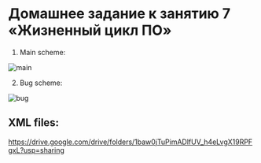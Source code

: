 # Домашнее задание к занятию 7 «Жизненный цикл ПО»

1. Main scheme: 

![main](./img/main.png)

2. Bug scheme: 

![bug](./img/bug.png)

## XML files:

https://drive.google.com/drive/folders/1baw0jTuPimADlfUV_h4eLvgX19RPFgxL?usp=sharing